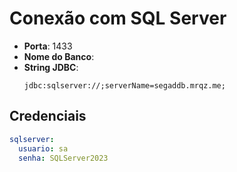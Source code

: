 # Conexão com SQL Server

- **Porta**: 1433
- **Nome do Banco**: 
- **String JDBC**:
  ```
  jdbc:sqlserver://;serverName=segaddb.mrqz.me;
  ```

## Credenciais

```yaml
sqlserver:
  usuario: sa
  senha: SQLServer2023
```